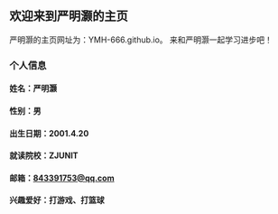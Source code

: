 ## 欢迎来到严明灏的主页

严明灏的主页网址为：YMH-666.github.io。
来和严明灏一起学习进步吧！
### 个人信息
#### 姓名：严明灏
#### 性别：男
#### 出生日期：2001.4.20
#### 就读院校：ZJUNIT
#### 邮箱：843391753@qq.com
#### 兴趣爱好：打游戏、打篮球
